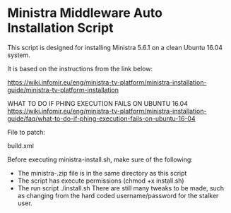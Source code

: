 # Ministra Middleware Auto Installation Script

This script is designed for installing Ministra 5.6.1 on a clean Ubuntu 16.04 system.

It is based on the instructions from the link below:

https://wiki.infomir.eu/eng/ministra-tv-platform/ministra-installation-guide/ministra-tv-platform-installation

WHAT TO DO IF PHING EXECUTION FAILS ON UBUNTU 16.04
https://wiki.infomir.eu/eng/ministra-tv-platform/ministra-installation-guide/faq/what-to-do-if-phing-execution-fails-on-ubuntu-16-04

File to patch:

build.xml 

Before executing ministra-install.sh, make sure of the following:
- The ministra-<version>.zip file is in the same directory as this script
- The script has execute permissions (chmod +x install.sh)
- The run script ./install.sh
There are still many tweaks to be made, such as changing from the hard coded username/password for the stalker user.

